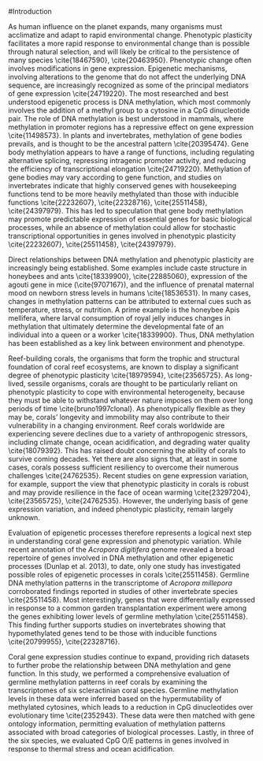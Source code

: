 #Introduction

As human influence on the planet expands, many organisms must acclimatize and adapt to rapid environmental change. Phenotypic plasticity facilitates a more rapid response to environmental change than is possible through natural selection, and will likely be critical to the persistence of many species \cite{18467590}, \cite{20463950}. Phenotypic change often involves modifications in gene expression. Epigenetic mechanisms, involving alterations to the genome that do not affect the underlying DNA sequence, are increasingly recognized as some of the principal mediators of gene expression \cite{24719220}. The most researched and best understood epigenetic process is DNA methylation, which most commonly involves the addition of a methyl group to a cytosine in a CpG dinucleotide pair. The role of DNA methylation is best understood in mammals, where methylation in promoter regions has a repressive effect on gene expression \cite{11498573}. In plants and invertebrates, methylation of gene bodies prevails, and is thought to be the ancestral pattern \cite{20395474}. Gene body methylation appears to have a range of functions, including regulating alternative splicing, repressing intragenic promoter activity, and reducing the efficiency of transcriptional elongation \cite{24719220}. Methylation of gene bodies may vary according to gene function, and studies on invertebrates indicate that highly conserved genes with housekeeping functions tend to be more heavily methylated than those with inducible functions \cite{22232607}, \cite{22328716}, \cite{25511458}, \cite{24397979}. This has led to speculation that gene body methylation may promote predictable expression of essential genes for basic biological processes, while an absence of methylation could allow for stochastic transcriptional opportunities in genes involved in phenotypic plasticity \cite{22232607}, \cite{25511458}, \cite{24397979}.

Direct relationships between DNA methylation and phenotypic plasticity are increasingly being established. Some examples include caste structure in honeybees and ants \cite{18339900}, \cite{22885060}, expression of the agouti gene in mice (\cite{9707167}), and the influence of prenatal maternal mood on newborn stress levels in humans \cite{18536531}. In many cases, changes in methylation patterns can be attributed to external cues such as temperature, stress, or nutrition. A prime example is the honeybee Apis mellifera, where larval consumption of royal jelly induces changes in methylation that ultimately determine the developmental fate of an individual into a queen or a worker \cite{18339900}. Thus, DNA methylation has been established as a key link between environment and phenotype.

Reef-building corals, the organisms that form the trophic and structural foundation of coral reef ecosystems, are known to display a significant degree of phenotypic plasticity \cite{18979594}, \cite{23565725}. As long-lived, sessile organisms, corals are thought to be particularly reliant on phenotypic plasticity to cope with environmental heterogeneity, because they must be able to withstand whatever nature imposes on them over long periods of time \cite{bruno1997clonal}. As phenotypically flexible as they may be, corals’ longevity and immobility may also contribute to their vulnerability in a changing environment. Reef corals worldwide are experiencing severe declines due to a variety of anthropogenic stressors, including climate change, ocean acidification, and degrading water quality \cite{18079392}. This has raised doubt concerning the ability of corals to survive coming decades. Yet there are also signs that, at least in some cases, corals possess sufficient resiliency to overcome their numerous challenges \cite{24762535}. Recent studies on gene expression variation, for example, support the view that phenotypic plasticity in corals is robust and may provide resilience in the face of ocean warming \cite{23297204}, \cite{23565725}, \cite{24762535}. However, the underlying basis of gene expression variation, and indeed phenotypic plasticity, remain largely unknown.

Evaluation of epigenetic processes therefore represents a logical next step in understanding coral gene expression and phenotypic variation. While recent annotation of the *Acropora digitifera* genome revealed a broad repertoire of genes involved in DNA methylation and other epigenetic processes (Dunlap et al. 2013), to date, only one study has investigated possible roles of epigenetic processes in corals \cite{25511458}. Germline DNA methylation patterns in the transcriptome of *Acropora millepora* corroborated findings reported in studies of other invertebrate species \cite{25511458}. Most interestingly, genes that were differentially expressed in response to a common garden transplantation experiment were among the genes exhibiting lower levels of germline methylation \cite{25511458}. This finding further supports studies on invertebrates showing that hypomethylated genes tend to be those with inducible functions \cite{20799955}, \cite{22328716}.

Coral gene expression studies continue to expand, providing rich datasets to further probe the relationship between DNA methylation and gene function. In this study, we performed a comprehensive evaluation of germline methylation patterns in reef corals by examining the transcriptomes of six scleractinian coral species. Germline methylation levels in these data were inferred based on the hypermutability of methylated cytosines, which leads to a reduction in CpG dinucleotides over evolutionary time \cite{2352943}. These data were then matched with gene ontology information, permitting evaluation of methylation patterns associated with broad categories of biological processes. Lastly, in three of the six species, we evaluated CpG O/E patterns in genes involved in response to thermal stress and ocean acidification. 
    